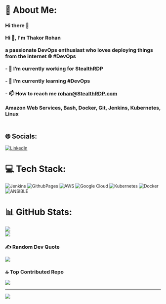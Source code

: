 # 💫 About Me:
### Hi there 👋<br><br>Hi 👋, I'm Thakor Rohan<br><br>a passionate DevOps enthusiast who loves deploying things from the internet 🌐 #DevOps<br><br>- 🔭 I’m currently working for StealthRDP<br><br>- 🌱 I’m currently learning #DevOps<br><br>- 📫 How to reach me rohan@StealthRDP.com<br><br>Amazon Web Services, Bash, Docker, Git, Jenkins, Kubernetes, Linux<br><br>


## 🌐 Socials:
[![LinkedIn](https://img.shields.io/badge/LinkedIn-%230077B5.svg?logo=linkedin&logoColor=white)](https://linkedin.com/in/thakor-rohan-7021b62a3) 

# 💻 Tech Stack:
![Jenkins](https://img.shields.io/badge/jenkins-%232C5263.svg?style=for-the-badge&logo=jenkins&logoColor=white) ![GithubPages](https://img.shields.io/badge/github%20pages-121013?style=for-the-badge&logo=github&logoColor=white) ![AWS](https://img.shields.io/badge/AWS-%23FF9900.svg?style=for-the-badge&logo=amazon-aws&logoColor=white) ![Google Cloud](https://img.shields.io/badge/GoogleCloud-%234285F4.svg?style=for-the-badge&logo=google-cloud&logoColor=white) ![Kubernetes](https://img.shields.io/badge/kubernetes-%23326ce5.svg?style=for-the-badge&logo=kubernetes&logoColor=white) ![Docker](https://img.shields.io/badge/docker-%230db7ed.svg?style=for-the-badge&logo=docker&logoColor=white) ![ANSIBLE](https://img.shields.io/badge/ansible-%231A1918.svg?style=for-the-badge&logo=ansible&logoColor=white)
# 📊 GitHub Stats:
![](https://github-readme-streak-stats.herokuapp.com/?user=ThakorRohan&theme=blue-green&hide_border=false)<br/>
![](https://github-readme-stats.vercel.app/api/top-langs/?username=ThakorRohan&theme=blue-green&hide_border=false&include_all_commits=true&count_private=true&layout=compact)

### ✍️ Random Dev Quote
![](https://quotes-github-readme.vercel.app/api?type=horizontal&theme=radical)

### 🔝 Top Contributed Repo
![](https://github-contributor-stats.vercel.app/api?username=ThakorRohan&limit=5&theme=dark&combine_all_yearly_contributions=true)

---
[![](https://visitcount.itsvg.in/api?id=ThakorRohan&icon=0&color=0)](https://visitcount.itsvg.in)

<!-- Proudly created with GPRM ( https://gprm.itsvg.in ) -->

